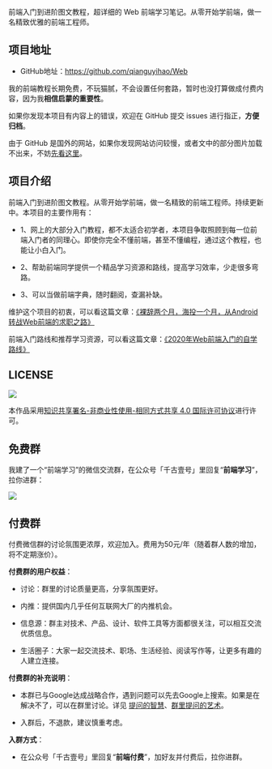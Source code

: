 
前端入门到进阶图文教程，超详细的 Web 前端学习笔记。从零开始学前端，做一名精致优雅的前端工程师。

## 项目地址

- GitHub地址：<https://github.com/qianguyihao/Web>

我的前端教程长期免费，不玩猫腻，不会设置任何套路，暂时也没打算做成付费内容，因为我**相信启蒙的重要性**。

如果你发现本项目有内容上的错误，欢迎在 GitHub 提交 issues 进行指正，**方便归档**。

由于 GitHub 是国外的网站，如果你发现网站访问较慢，或者文中的部分图片加载不出来，不妨[先看这里](https://github.com/qianguyihao/Web/issues/20#issue-390074432)。

## 项目介绍

前端入门到进阶图文教程。从零开始学前端，做一名精致的前端工程师。持续更新中。本项目的主要作用有：

- 1、网上的大部分入门教程，都不太适合初学者，本项目争取照顾到每一位前端入门者的同理心。即使你完全不懂前端，甚至不懂编程，通过这个教程，也能让小白入门。

- 2、帮助前端同学提供一个精品学习资源和路线，提高学习效率，少走很多弯路。

- 3、可以当做前端字典，随时翻阅，查漏补缺。

维护这个项目的初衷，可以看这篇文章：[《裸辞两个月，海投一个月，从Android转战Web前端的求职之路》](https://mp.weixin.qq.com/s/fr_NwtghRQagc_3ubk-hKQ)

前端入门路线和推荐学习资源，可以看这篇文章：[《2020年Web前端入门的自学路线》](https://www.cnblogs.com/qianguyihao/p/8776837.html)


## LICENSE

![](http://img.smyhvae.com/20210331_CC-BY-NC-SA.png)

本作品采用[知识共享署名-非商业性使用-相同方式共享 4.0 国际许可协议](https://creativecommons.org/licenses/by-nc-sa/4.0/)进行许可。

## 免费群

我建了一个“前端学习”的微信交流群，在公众号「千古壹号」里回复“**前端学习**”，拉你进群：

![](https://img.smyhvae.com/20210329_1930.png)

## 付费群

付费微信群的讨论氛围更浓厚，欢迎加入。费用为50元/年（随着群人数的增加，将不定期涨价）。

**付费群的用户权益**：

- 讨论：群里的讨论质量更高，分享氛围更好。

- 内推：提供国内几乎任何互联网大厂的内推机会。

- 信息源：群主对技术、产品、设计、软件工具等方面都很关注，可以相互交流优质信息。

- 生活圈子：大家一起交流技术、职场、生活经验、阅读写作等，让更多有趣的人建立连接。


**付费群的补充说明**：

- 本群已与Google达成战略合作，遇到问题可以先去Google上搜索。如果是在解决不了，可以在群里讨论。详见 [提问的智慧](https://github.com/ryanhanwu/How-To-Ask-Questions-The-Smart-Way/blob/main/README-zh_CN.md)、[群里提问的艺术](https://github.com/betaseeker/How-To-Ask-Questions)。

- 入群后，不退款，建议慎重考虑。

**入群方式**：

- 在公众号「千古壹号」里回复“**前端付费**”，加好友并付费后，拉你进群。




